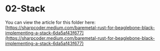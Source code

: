 # 02-Stack

You can view the article for this folder here:
[https://sharpcoder.medium.com/baremetal-rust-for-beaglebone-black-implementing-a-stack-6da5af43f677](https://sharpcoder.medium.com/baremetal-rust-for-beaglebone-black-implementing-a-stack-6da5af43f677)